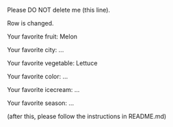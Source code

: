 Please DO NOT delete me (this line).

Row is changed.

Your favorite fruit: Melon

Your favorite city: ...

Your favorite vegetable: Lettuce

Your favorite color: ...

Your favorite icecream: ...

Your favorite season: ...


(after this, please follow the instructions in README.md)
